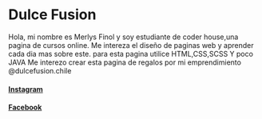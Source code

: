 # Dulce Fusion
Hola, mi nombre es Merlys Finol y soy estudiante de coder house,una pagina de cursos online.
Me intereza el diseño de paginas web y aprender cada dia mas sobre este.
para esta pagina utilice HTML,CSS,SCSS Y poco JAVA
Me interezo crear esta pagina de regalos por mi emprendimiento @dulcefusion.chile
#### [Instagram](https://www.instagram.com/dulcefusion.chile/?hl=es-la)
#### [Facebook](https://www.facebook.com/Dulcefusionchile-100586755013589)

